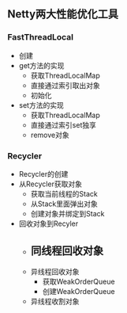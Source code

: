 ## Netty两大性能优化工具
### FastThreadLocal
- 创建
- get方法的实现
  - 获取ThreadLocalMap
  - 直接通过索引取出对象
  - 初始化
- set方法的实现
  - 获取ThreadLocalMap
  - 直接通过索引set独享
  - remove对象
### Recycler
- Recycler的创建
- 从Recycler获取对象
  - 获取当前线程的Stack
  - 从Stack里面弹出对象
  - 创建对象并绑定到Stack
- 回收对象到Recyler
  - 同线程回收对象
    - 
  - 异线程回收对象
    - 获取WeakOrderQueue
    - 创建WeakOrderQueue
  - 异线程收割对象
